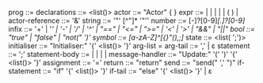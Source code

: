 prog ::= <declarations>
declarations ::= <list(<actor>)>
actor ::= "Actor" <symbol> { <state> <initialiser> <message-handler> }
expr ::= <number> | <string> | <symbol> | <bool> | <actor-reference> | ( <expr> ) | <expr> <infix> <expr>
actor-reference ::= '&' <symbol>
string ::= '"' [^"]* '"''
number ::= [-]?[0-9]*[.]?[0-9]*
infix ::= '+' | '*' | '-' | '/' | '^' | "==" | "<=" | ">=" | '<' | '>' | "&&" | "||"
bool ::= "true" | "false" | "not(" <expr> ')'
symbol ::= [a-zA-Z]^[{}"(),;]*
state ::= <list(<symbol> ';')>
initialiser ::= "Initialiser:" '{' <list(<statement>)> '}'
arg-list = <symbol> <arg-tail>
arg-tail ::= ',' <arg-list> | ε
statement ::= <statement-body> ';' 
statement-body ::= <assignment> | <return> | <actor> | <send> | <if-statement>
message-handler ::= "Update:" '(' <symbol> ')' '{' <list(<statement>)> '}'
assignment ::= <symbol> '=' <expr>
return ::= "return" <expr>
send ::= "send(" <expr> ',' <expr> ")"
if-statement ::= "if" <expr> '{' <list(<statement>)> '}' <if-tail>
if-tail ::= "else" '{' <list(<statement>)> '}' | ε
